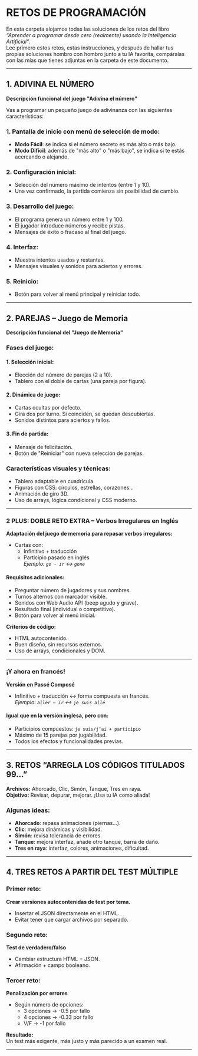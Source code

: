 # RETOS DE PROGRAMACIÓN

En esta carpeta alojamos todas las soluciones de los retos del libro *“Aprender a programar desde cero (realmente) usando la Inteligencia Artificial”*.  
Lee primero estos retos, estas instrucciones, y después de hallar tus propias soluciones hombro con hombro junto a tu IA favorita, compáralas con las mías que tienes adjuntas en la carpeta de este documento.

---

## 1. ADIVINA EL NÚMERO

**Descripción funcional del juego "Adivina el número"**

Vas a programar un pequeño juego de adivinanza con las siguientes características:

### 1. Pantalla de inicio con menú de selección de modo:
- **Modo Fácil**: se indica si el número secreto es más alto o más bajo.
- **Modo Difícil**: además de "más alto" o "más bajo", se indica si te estás acercando o alejando.

### 2. Configuración inicial:
- Selección del número máximo de intentos (entre 1 y 10).
- Una vez confirmado, la partida comienza sin posibilidad de cambio.

### 3. Desarrollo del juego:
- El programa genera un número entre 1 y 100.
- El jugador introduce números y recibe pistas.
- Mensajes de éxito o fracaso al final del juego.

### 4. Interfaz:
- Muestra intentos usados y restantes.
- Mensajes visuales y sonidos para aciertos y errores.

### 5. Reinicio:
- Botón para volver al menú principal y reiniciar todo.

---

## 2. PAREJAS – Juego de Memoria

**Descripción funcional del "Juego de Memoria"**

### Fases del juego:

#### 1. Selección inicial:
- Elección del número de parejas (2 a 10).
- Tablero con el doble de cartas (una pareja por figura).

#### 2. Dinámica de juego:
- Cartas ocultas por defecto.
- Gira dos por turno. Si coinciden, se quedan descubiertas.
- Sonidos distintos para aciertos y fallos.

#### 3. Fin de partida:
- Mensaje de felicitación.
- Botón de "Reiniciar" con nueva selección de parejas.

### Características visuales y técnicas:
- Tablero adaptable en cuadrícula.
- Figuras con CSS: círculos, estrellas, corazones...
- Animación de giro 3D.
- Uso de arrays, lógica condicional y CSS moderno.

---

### 2 PLUS: DOBLE RETO EXTRA – Verbos Irregulares en Inglés

**Adaptación del juego de memoria para repasar verbos irregulares:**

- Cartas con:
  - Infinitivo + traducción
  - Participio pasado en inglés  
  _Ejemplo: `go - ir` ↔ `gone`_

#### Requisitos adicionales:
- Preguntar número de jugadores y sus nombres.
- Turnos alternos con marcador visible.
- Sonidos con Web Audio API (beep agudo y grave).
- Resultado final (individual o competitivo).
- Botón para volver al menú inicial.

**Criterios de código:**
- HTML autocontenido.
- Buen diseño, sin recursos externos.
- Uso de arrays, condicionales y DOM.

---

### ¡Y ahora en francés!

**Versión en Passé Composé**

- Infinitivo + traducción ↔ forma compuesta en francés.  
  _Ejemplo: `aller – ir` ↔ `je suis allé`_

#### Igual que en la versión inglesa, pero con:
- Participios compuestos: `je suis/j’ai + participio`
- Máximo de 15 parejas por jugabilidad.
- Todos los efectos y funcionalidades previas.

---

## 3. RETOS “ARREGLA LOS CÓDIGOS TITULADOS 99…”

**Archivos:** Ahorcado, Clic, Simón, Tanque, Tres en raya.  
**Objetivo:** Revisar, depurar, mejorar. ¡Usa tu IA como aliada!

### Algunas ideas:
- **Ahorcado**: repasa animaciones (piernas...).
- **Clic**: mejora dinámicas y visibilidad.
- **Simón**: revisa tolerancia de errores.
- **Tanque**: mejora interfaz, añade otro tanque, barra de daño.
- **Tres en raya**: interfaz, colores, animaciones, dificultad.

---

## 4. TRES RETOS A PARTIR DEL TEST MÚLTIPLE

### Primer reto:
**Crear versiones autocontenidas de test por tema.**
- Insertar el JSON directamente en el HTML.
- Evitar tener que cargar archivos por separado.

### Segundo reto:
**Test de verdadero/falso**
- Cambiar estructura HTML + JSON.
- Afirmación + campo booleano.

### Tercer reto:
**Penalización por errores**
- Según número de opciones:
  - 3 opciones → -0.5 por fallo
  - 4 opciones → -0.33 por fallo
  - V/F → -1 por fallo

**Resultado:**  
Un test más exigente, más justo y más parecido a un examen real.

---
